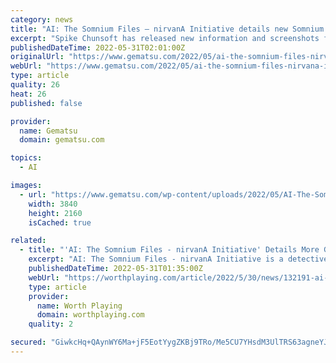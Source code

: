 ```yaml
---
category: news
title: "AI: The Somnium Files – nirvanA Initiative details new Somnium elements, three new characters"
excerpt: "Spike Chunsoft has released new information and screenshots for AI: The Somnium Files – nirvanA Initiative introducing the game's new Somnium elements and three new characters. Get the details below."
publishedDateTime: 2022-05-31T02:01:00Z
originalUrl: "https://www.gematsu.com/2022/05/ai-the-somnium-files-nirvana-initiative-details-new-somnium-elements-three-new-characters"
webUrl: "https://www.gematsu.com/2022/05/ai-the-somnium-files-nirvana-initiative-details-new-somnium-elements-three-new-characters"
type: article
quality: 26
heat: 26
published: false

provider:
  name: Gematsu
  domain: gematsu.com

topics:
  - AI

images:
  - url: "https://www.gematsu.com/wp-content/uploads/2022/05/AI-The-Somnium-Files-nirvAna-Initiative_2022_05-30-22_005.jpg"
    width: 3840
    height: 2160
    isCached: true

related:
  - title: "'AI: The Somnium Files - nirvanA Initiative' Details More Gameplay Elements, New Characters - Screens"
    excerpt: "AI: The Somnium Files - nirvanA Initiative is a detective adventure by Zero Escape series Director/Scenario Writer Kotaro Uchikoshi."
    publishedDateTime: 2022-05-31T01:35:00Z
    webUrl: "https://worthplaying.com/article/2022/5/30/news/132191-ai-the-somnium-files-nirvana-initiative-details-more-gameplay-elements-new-characters-screens/"
    type: article
    provider:
      name: Worth Playing
      domain: worthplaying.com
    quality: 2

secured: "GiwkcHq+QAynWY6Ma+jF5EotYygZKBj9TRo/Me5CU7YHsdM3UlTRS63agneYJ1rrEmITnrpgbT0BjuxwCjukafq7tr3B3kvkzGOFQqDZIOGBW10JgfZfVmUagc2O0YJAU7CyT63fIgZeazSmFK/t0lwdZfLIIgElxhlSSTVjHnWkcLWVA5PscibzDCEI4JDsfFyA3mo5Vwk0uF6T/h8rEsQ9B3Pw4d+EbbMs5A2ZI/HttK/G1qHZGSx/jqugk4WZWppRptFG2CsSQm/xvnmhKR+ZIN8pUkYmoA9oGe12s1/VwvL3H7OqUnzUs2MJdZ4/uLqOrSVWE6G0sMIfkmmmtW5f3W1xgSPL8GL/+V7X3gM=;DJ1SXoZpTDT53RDa1gFDzQ=="
---
```



